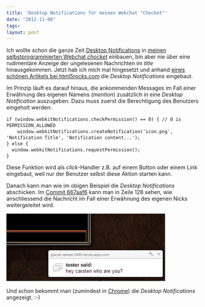 ```yaml
---
title: 'Desktop Notifications für meinen Webchat "Chocket"'
date: "2012-11-08"
tags: 
layout: post
---
```

Ich wollte schon die ganze Zeit [Desktop Notifications][0] in [meinen
selbstprogrammierten Webchat *chocket*][3] einbauen, bin aber nie über eine
rudimentäre Anzeige der ungelesenen Nachrichten im *title*
hinausgekommen. Jetzt hab ich mich mal hingesetzt und anhand [eines
schönen Artikels bei html5rocks.com][1] die *Desktop Notifications*
eingebaut.

Im Prinzip läuft es darauf hinaus, die ankommenden Messages im Fall
einer Erwähnung des eigenen Namens (*mention*) zusätzlich in eine
*Desktop Notification* auszugeben. Dazu muss zuerst die Berechtigung des
Benutzers eingeholt werden:

    if (window.webkitNotifications.checkPermission() == 0) { // 0 is PERMISSION_ALLOWED
        window.webkitNotifications.createNotification('icon.png', 'Notification Title', 'Notification content...');
    } else {
      window.webkitNotifications.requestPermission();
    }

Diese Funktion wird als *click*-Handler z.B. auf einem Button oder einem
Link eingebaut, weil nur der Benutzer selbst diese Aktion starten kann.

Danach kann man wie im obigen Beispiel die *Desktop Notifications*
abschicken. Im [Commit 667aaf6][2] kann man in Zeile 128 sehen, wie
anschliessend die Nachricht im Fall einer Erwähnung des eigenen Nicks
weitergeleitet wird.

<img src="/img/chocket-desktop-notification.png" alt="Screenshot einer Desktop Notification" />

Und schon bekommt man (zumindest in [Chrome][4]) die *Desktop
Notifications* angezeigt. :-)

[0]: http://www.chromium.org/developers/design-documents/desktop-notifications/api-specification
[1]: http://www.html5rocks.com/en/tutorials/notifications/quick/
[2]: https://github.com/MoriTanosuke/chocket/commit/667aaf681d90dcb7c7fd98ce3e14cf1b91e12cf0
[3]: https://github.com/MoriTanosuke/chocket
[4]: http://chrome.google.com/
